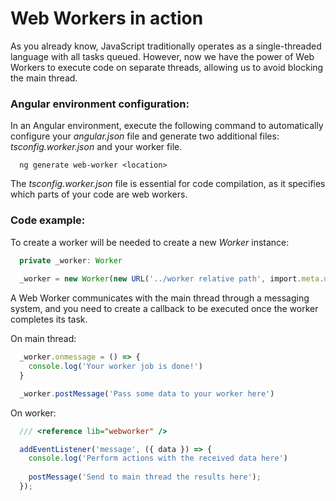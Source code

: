 # Web Workers in action

As you already know, JavaScript traditionally operates as a single-threaded language with all tasks queued. However, now we have the power of Web Workers to execute code on separate threads, allowing us to avoid blocking the main thread.

### Angular environment configuration:

In an Angular environment, execute the following command to automatically configure your *angular.json* file and generate two additional files: *tsconfig.worker.json* and your worker file.

```
  ng generate web-worker <location>
```

The *tsconfig.worker.json* file is essential for code compilation, as it specifies which parts of your code are web workers.

### Code example: 

To create a worker will be needed to create a new *Worker* instance:

```typescript
  private _worker: Worker
  
  _worker = new Worker(new URL('../worker relative path', import.meta.url))
```


A Web Worker communicates with the main thread through a messaging system, and you need to create a callback to be executed once the worker completes its task.

On main thread:
```typescript
  _worker.onmessage = () => {
    console.log('Your worker job is done!')
  }

  _worker.postMessage('Pass some data to your worker here')
```

On worker:

```typescript
  /// <reference lib="webworker" />

  addEventListener('message', ({ data }) => {
    console.log('Perform actions with the received data here')
    
    postMessage('Send to main thread the results here');
  });
```
